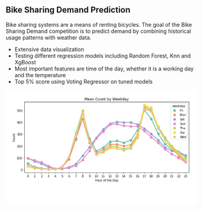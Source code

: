 ## Bike Sharing Demand Prediction

Bike sharing systems are a means of renting bicycles. The goal of the Bike Sharing Demand competition is to predict demand by combining historical usage patterns with weather data.



  - Extensive data visualization
  - Testing different regression models including Random Forest, Knn and XgBoost
  - Most important features are time of the day, whether it is a working day and the temperature
  - Top 5% score using Voting Regressor on tuned models


![Screenshot](count_by_time_day.png)

